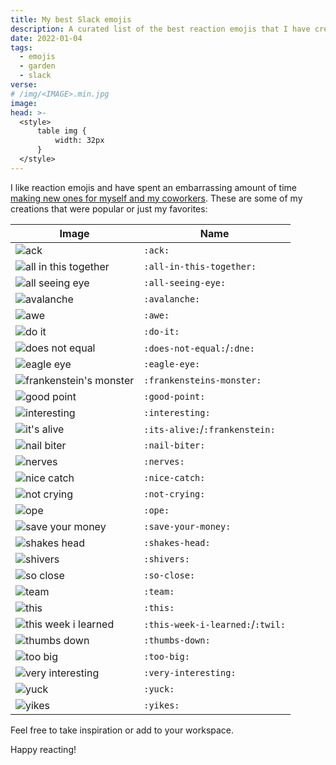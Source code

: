 ```yaml
---
title: My best Slack emojis
description: A curated list of the best reaction emojis that I have created for Slack
date: 2022-01-04
tags:
  - emojis
  - garden
  - slack
verse:
# /img/<IMAGE>.min.jpg
image:
head: >-
  <style>
      table img {
          width: 32px
      }
  </style>
---
```


I like reaction emojis and have spent an embarrassing amount of time [making new ones for myself and my coworkers](./tools-for-custom-slack-emojis). These are some of my creations that were popular or just my favorites:

| Image                                                            | Name                             |
| ---------------------------------------------------------------- | -------------------------------- |
| ![ack](/img/emojis/ack.jpg)                                      | `:ack:`                          |
| ![all in this together](/img/emojis/all-in-this-together.gif)    | `:all-in-this-together:`         |
| ![all seeing eye](/img/emojis/all-seeing-eye.jpg)                | `:all-seeing-eye:`               |
| ![avalanche](/img/emojis/avalanche.png)                          | `:avalanche:`                    |
| ![awe](/img/emojis/awe.gif)                                      | `:awe:`                          |
| ![do it](/img/emojis/do-it.gif)                                  | `:do-it:`                        |
| ![does not equal](/img/emojis/does-not-equal.png)                | `:does-not-equal:`/`:dne:`       |
| ![eagle eye](/img/emojis/eagle-eye.jpg)                          | `:eagle-eye:`                    |
| ![frankenstein's monster](/img/emojis/frankensteins-monster.jpg) | `:frankensteins-monster:`        |
| ![good point](/img/emojis/good-point.png)                        | `:good-point:`                   |
| ![interesting](/img/emojis/interesting.gif)                      | `:interesting:`                  |
| ![it's alive](/img/emojis/its-alive.jpg)                         | `:its-alive:`/`:frankenstein:`   |
| ![nail biter](/img/emojis/nail-biter.gif)                        | `:nail-biter:`                   |
| ![nerves](/img/emojis/nerves.gif)                                | `:nerves:`                       |
| ![nice catch](/img/emojis/nice-catch.png)                        | `:nice-catch:`                   |
| ![not crying](/img/emojis/not-crying.png)                        | `:not-crying:`                   |
| ![ope](/img/emojis/ope.png)                                      | `:ope:`                          |
| ![save your money](/img/emojis/save-your-money.png)              | `:save-your-money:`              |
| ![shakes head](/img/emojis/shakes-head.gif)                      | `:shakes-head:`                  |
| ![shivers](/img/emojis/shivers.gif)                              | `:shivers:`                      |
| ![so close](/img/emojis/so-close.jpg)                            | `:so-close:`                     |
| ![team](/img/emojis/team.gif)                                    | `:team:`                         |
| ![this](/img/emojis/this.png)                                    | `:this:`                         |
| ![this week i learned](/img/emojis/this-week-i-learned.png)      | `:this-week-i-learned:`/`:twil:` |
| ![thumbs down](/img/emojis/thumbs-down.gif)                      | `:thumbs-down:`                  |
| ![too big](/img/emojis/too-big.jpg)                              | `:too-big:`                      |
| ![very interesting](/img/emojis/very-interesting.gif)            | `:very-interesting:`             |
| ![yuck](/img/emojis/yuck.gif)                                    | `:yuck:`                         |
| ![yikes](/img/emojis/yikes.png)                                  | `:yikes:`                        |

Feel free to take inspiration or add to your workspace.

Happy reacting!
